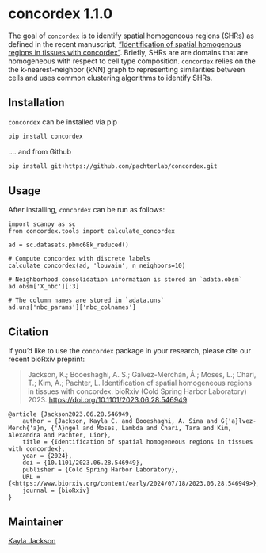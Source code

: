 # concordex 1.1.0

The goal of `concordex` is to identify spatial homogeneous regions (SHRs) as defined in the recent manuscript, [“Identification of spatial homogenous regions in tissues with concordex”](https://doi.org/10.1101/2023.06.28.546949). Briefly, SHRs are are domains that are homogeneous with respect to cell type composition. `concordex` relies on the the k-nearest-neighbor (kNN) graph to representing similarities between cells and uses common clustering algorithms to identify SHRs.

## Installation

`concordex` can be installed via pip
```bash 
pip install concordex
```
.... and from Github 
```bash
pip install git+https://github.com/pachterlab/concordex.git
```

## Usage

After installing, `concordex` can be run as follows: 
```
import scanpy as sc 
from concordex.tools import calculate_concordex

ad = sc.datasets.pbmc68k_reduced()

# Compute concordex with discrete labels
calculate_concordex(ad, 'louvain', n_neighbors=10)

# Neighborhood consolidation information is stored in `adata.obsm`
ad.obsm['X_nbc'][:3]

# The column names are stored in `adata.uns`
ad.uns['nbc_params']['nbc_colnames']
```

## Citation

If you’d like to use the `concordex` package in your research, please
cite our recent bioRxiv preprint:

> Jackson, K.; Booeshaghi, A. S.; Gálvez-Merchán, Á.; Moses, L.; Chari,
> T.; Kim, A.; Pachter, L. Identification of spatial homogeneous regions in tissues 
> with concordex. bioRxiv (Cold Spring Harbor Laboratory) 2023. 
> <https://doi.org/10.1101/2023.06.28.546949>.

    @article {Jackson2023.06.28.546949, 
        author = {Jackson, Kayla C. and Booeshaghi, A. Sina and G{'a}lvez-Merch{'a}n, {'A}ngel and Moses, Lambda and Chari, Tara and Kim, Alexandra and Pachter, Lior}, 
        title = {Identification of spatial homogeneous regions in tissues with concordex}, 
        year = {2024}, 
        doi = {10.1101/2023.06.28.546949}, 
        publisher = {Cold Spring Harbor Laboratory}, 
        URL = {<https://www.biorxiv.org/content/early/2024/07/18/2023.06.28.546949>},
        journal = {bioRxiv} 
    }

## Maintainer

[Kayla Jackson](https://github.com/kayla-jackson)
